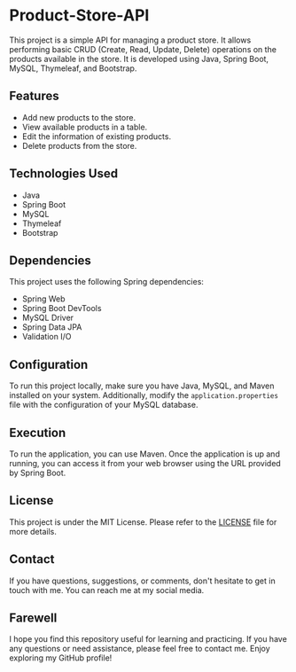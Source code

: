 # Product-Store-API

This project is a simple API for managing a product store. It allows performing basic CRUD (Create, Read, Update, Delete) operations on the products available in the store. It is developed using Java, Spring Boot, MySQL, Thymeleaf, and Bootstrap.

## Features

- Add new products to the store.
- View available products in a table.
- Edit the information of existing products.
- Delete products from the store.

## Technologies Used

- Java
- Spring Boot
- MySQL
- Thymeleaf
- Bootstrap

## Dependencies

This project uses the following Spring dependencies:

- Spring Web
- Spring Boot DevTools
- MySQL Driver
- Spring Data JPA
- Validation I/O

## Configuration

To run this project locally, make sure you have Java, MySQL, and Maven installed on your system. Additionally, modify the `application.properties` file with the configuration of your MySQL database.

## Execution

To run the application, you can use Maven. Once the application is up and running, you can access it from your web browser using the URL provided by Spring Boot.

## License

This project is under the MIT License. Please refer to the [LICENSE](LICENSE) file for more details.

## Contact

If you have questions, suggestions, or comments, don't hesitate to get in touch with me. You can reach me at my social media.

## Farewell

I hope you find this repository useful for learning and practicing. If you have any questions or need assistance, please feel free to contact me. Enjoy exploring my GitHub profile!
